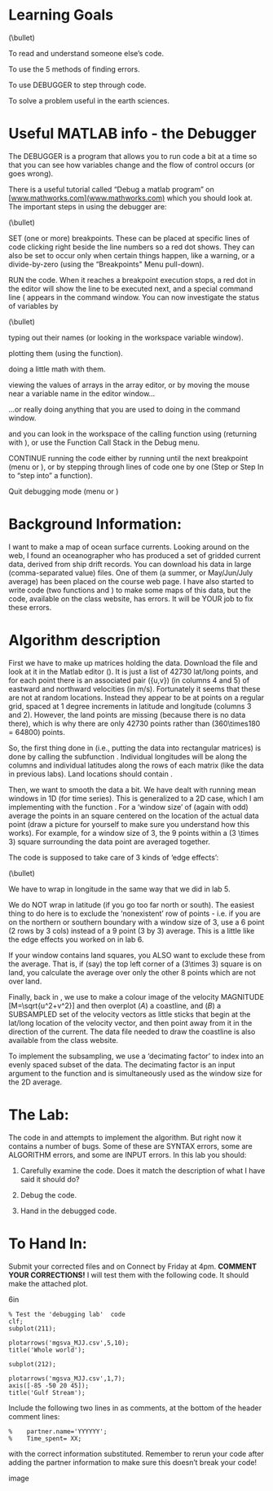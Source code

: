 # Learning Goals

<span>\(\bullet\)</span><span> </span>

To read and understand someone else’s code.

To use the 5 methods of finding errors.

To use DEBUGGER to step through code.

To solve a problem useful in the earth sciences.

# Useful MATLAB info - the Debugger

The DEBUGGER is a program that allows you to run code a bit at a time so
that you can see how variables change and the flow of control occurs (or
goes wrong).

There is a useful tutorial called “Debug a matlab program” on
[www.mathworks.com](www.mathworks.com) which you should look at. The
important steps in using the debugger are:

<span>\(\bullet\)</span><span> </span>

SET (one or more) breakpoints. These can be placed at specific lines of
code clicking right beside the line numbers so a red dot shows. They can
also be set to occur only when certain things happen, like a warning, or
a divide-by-zero (using the “Breakpoints" Menu pull-down).

RUN the code. When it reaches a breakpoint execution stops, a red dot in
the editor will show the line to be executed next, and a special command
line ( appears in the command window. You can now investigate the status
of variables by

<span>\(\bullet\)</span><span> </span>

typing out their names (or looking in the workspace variable window).

plotting them (using the function).

doing a little math with them.

viewing the values of arrays in the array editor, or by moving the mouse
near a variable name in the editor window...

...or really doing anything that you are used to doing in the command
window.

and you can look in the workspace of the calling function using
(returning with ), or use the Function Call Stack in the Debug menu.

CONTINUE running the code either by running until the next breakpoint
(menu or ), or by stepping through lines of code one by one (Step or
Step In to “step into” a function).

Quit debugging mode (menu or )

# Background Information:

I want to make a map of ocean surface currents. Looking around on the
web, I found an oceanographer who has produced a set of gridded current
data, derived from ship drift records. You can download his data in
large (comma-separated value) files. One of them (a summer, or
May/Jun/July average) has been placed on the course web page. I have
also started to write code (two functions and ) to make some maps of
this data, but the code, available on the class website, has errors. It
will be YOUR job to fix these errors.

# Algorithm description

First we have to make up matrices holding the data. Download the file
and look at it in the Matlab editor (). It is just a list of 42730
lat/long points, and for each point there is an associated pair
\(\{u,v\}\) (in columns 4 and 5) of eastward and northward velocities
(in m/s). Fortunately it seems that these are not at random locations.
Instead they appear to be at points on a regular grid, spaced at 1
degree increments in latitude and longitude (columns 3 and 2). However,
the land points are missing (because there is no data there), which is
why there are only 42730 points rather than \(360\times180 = 64800\)
points.

So, the first thing done in (i.e., putting the data into rectangular
matrices) is done by calling the subfunction . Individual longitudes
will be along the columns and individual latitudes along the rows of
each matrix (like the data in previous labs). Land locations should
contain .

Then, we want to smooth the data a bit. We have dealt with running mean
windows in 1D (for time series). This is generalized to a 2D case, which
I am implementing with the function . For a ‘window size’ of (again with
odd) average the points in an square centered on the location of the
actual data point (draw a picture for yourself to make sure you
understand how this works). For example, for a window size of 3, the 9
points within a \(3 \times 3\) square surrounding the data point are
averaged together.

The code is supposed to take care of 3 kinds of ‘edge effects’:

<span>\(\bullet\)</span><span> </span>

We have to wrap in longitude in the same way that we did in lab 5.

We do NOT wrap in latitude (if you go too far north or south). The
easiest thing to do here is to exclude the ‘nonexistent’ row of points -
i.e. if you are on the northern or southern boundary with a window size
of 3, use a 6 point (2 rows by 3 cols) instead of a 9 point (3 by 3)
average. This is a little like the edge effects you worked on in lab 6.

If your window contains land squares, you ALSO want to exclude these
from the average. That is, if (say) the top left corner of a
\(3\times 3\) square is on land, you calculate the average over only the
other 8 points which are not over land.

Finally, back in , we use to make a colour image of the velocity
MAGNITUDE \[M=\sqrt{u^2+v^2}\] and then overplot (*A*) a coastline, and
(*B*) a SUBSAMPLED set of the velocity vectors as little sticks that
begin at the lat/long location of the velocity vector, and then point
away from it in the direction of the current. The data file needed to
draw the coastline is also available from the class website.

To implement the subsampling, we use a ‘decimating factor’ to index into
an evenly spaced subset of the data. The decimating factor is an input
argument to the function and is simultaneously used as the window size
for the 2D average.

# The Lab:

The code in and attempts to implement the algorithm. But right now it
contains a number of bugs. Some of these are SYNTAX errors, some are
ALGORITHM errors, and some are INPUT errors. In this lab you should:

1.  Carefully examine the code. Does it match the description of what I
    have said it should do?

2.  Debug the code.

3.  Hand in the debugged code.

# To Hand In:

Submit your corrected files and on Connect by Friday at 4pm.
<span>**COMMENT YOUR CORRECTIONS\!**</span> I will test them with the
following code. It should make the attached plot.

<span>6in</span>

    % Test the 'debugging lab'  code
    clf;
    subplot(211);
    
    plotarrows('mgsva_MJJ.csv',5,10);
    title('Whole world');
    
    subplot(212);
    
    plotarrows('mgsva_MJJ.csv',1,7);
    axis([-85 -50 20 45]);
    title('Gulf Stream');

Include the following two lines in as comments, at the bottom of the
header comment lines:

    %    partner.name='YYYYYY';
    %    Time_spent= XX;

with the correct information substituted. Remember to rerun your code
after adding the partner information to make sure this doesn’t break
your code\!

<span class="image">image</span>
